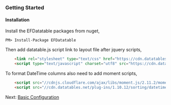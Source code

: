 ﻿### Getting Started
#### Installation
Install the EFDatatable packages from nuget,
```
PM> Install-Package EFDatatable
```
Then add datatable.js script link to layout file after jquery scripts,
```html
    <link rel="stylesheet" type="text/css" href="https://cdn.datatables.net/1.10.19/css/jquery.dataTables.css">
    <script type="text/javascript" charset="utf8" src="https://cdn.datatables.net/1.10.19/js/jquery.dataTables.js"></script>
```
To format DateTime columns also need to add moment scripts,
```html
    <script src="//cdnjs.cloudflare.com/ajax/libs/moment.js/2.11.2/moment.min.js"></script>
    <script src="//cdn.datatables.net/plug-ins/1.10.12/sorting/datetime-moment.js"></script>
```
Next: [Basic Configuration](https://github.com/ekondur/EFDatatable/blob/feature/documentation-files/EFDatatable.Web/Docs/Basic-Configuration.md)